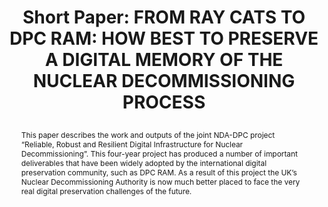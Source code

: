 ---
abstract: This paper describes the work and outputs of the joint NDA-DPC project “Reliable,
  Robust and Resilient Digital Infrastructure for Nuclear Decommissioning”. This four-year
  project has produced a number of important deliverables that have been widely adopted
  by the international digital preservation community, such as DPC RAM. As a result
  of this project the UK’s Nuclear Decommissioning Authority is now much better placed
  to face the very real digital preservation challenges of the future.
creators:
- Michael Popham
date: null
document_url: https://az659834.vo.msecnd.net/eventsairwesteuprod/production-inconference-public/79271bfbd3e64204902848e75abacbdc
grand_parent: iPRES
institutions:
- Digital Preservation Coalition
keywords:
- project
- ram
- knowledge
- sharing
- resilience
landing_page_url: null
language: eng
layout: publication
license: CC-BY 4.0 International
notes_url: null
parent: iPRES 2022
publication_type: short paper
size: null
slides_url: null
source_name: iPRES
stream_url: null
title: "Short Paper: FROM RAY CATS TO DPC RAM: HOW BEST TO PRESERVE A DIGITAL MEMORY
  OF THE NUCLEAR DECOMMISSIONING PROCESS\r\n"
year: 2022
---